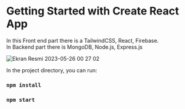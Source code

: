 # Getting Started with Create React App

In this Front end part there is a TailwindCSS, React, Firebase.
</br>
In Backend part there is MongoDB, Node.js, Express.js

![Ekran Resmi 2023-05-26 00 27 02](https://github.com/dogukanakin/react-imag_generator_FRONTEND/assets/101465660/78593e84-f4ba-4b6f-af3e-710397fd801f)


In the project directory, you can run:
### `npm install`
### `npm start`

